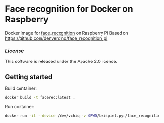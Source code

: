 # Face recognition for Docker on Raspberry

Docker Image for [face_recognition](https://github.com/ageitgey/face_recognition) on Raspberry Pi
Based on https://github.com/denverdino/face_recognition_pi


### *License*
This software is released under the Apache 2.0 license.

## Getting started

Build container: 

```bash
docker build -t facerec:latest .
```

Run container:

```bash
docker run -it --device /dev/vchiq -v $PWD/beispiel.py:/face_recognition/examples/beispiel.py -v $PWD/bilder:/face_recognition/examples/bilder facerec bash
```
